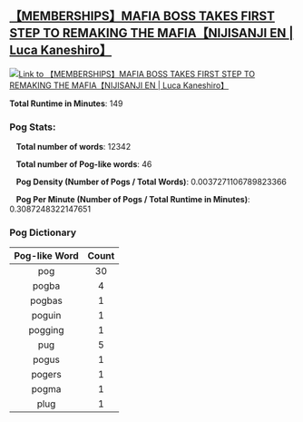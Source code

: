 ## [【MEMBERSHIPS】MAFIA BOSS TAKES FIRST STEP TO REMAKING THE MAFIA【NIJISANJI EN | Luca Kaneshiro】](https://www.youtube.com/watch?v=mwzVI1WygYc)
[![Link to 【MEMBERSHIPS】MAFIA BOSS TAKES FIRST STEP TO REMAKING THE MAFIA【NIJISANJI EN | Luca Kaneshiro】](https://img.youtube.com/vi/mwzVI1WygYc/0.jpg)](https://www.youtube.com/watch?v=mwzVI1WygYc)

**Total Runtime in Minutes**: 149

### **Pog Stats:**

&nbsp;&nbsp;&nbsp;**Total number of words**: 12342

&nbsp;&nbsp;&nbsp;**Total number of Pog-like words**: 46

&nbsp;&nbsp;&nbsp;**Pog Density (Number of Pogs / Total Words)**: 0.0037271106789823366

&nbsp;&nbsp;&nbsp;**Pog Per Minute (Number of Pogs / Total Runtime in Minutes)**: 0.3087248322147651

### **Pog Dictionary**
**Pog-like Word** | **Count**|
:---: | :---:
pog | 30
pogba | 4
pogbas | 1
poguin | 1
pogging | 1
pug | 5
pogus | 1
pogers | 1
pogma | 1
plug | 1


